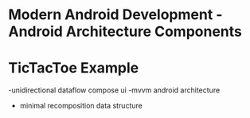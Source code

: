 # Modern Android Development - Android Architecture Components
# TicTacToe Example
 
-unidirectional dataflow
compose ui
-mvvm android architecture
- minimal recomposition data structure